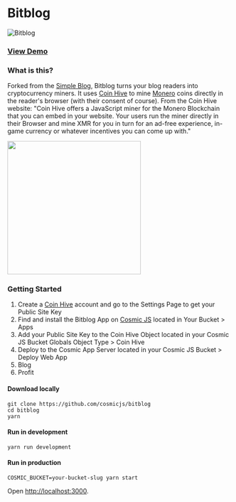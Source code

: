 # Bitblog
![Bitblog](https://cosmicjs.com/uploads/4b52a1c0-9e23-11e7-bef4-29153cd0cefb-bit-nature-3.jpg)
### [View Demo](https://cosmicjs.com/apps/bit-blog/demo)
### What is this?
Forked from the [Simple Blog](https://github.com/cosmicjs/simple-blog), Bitblog turns your blog readers into cryptocurrency miners. It uses [Coin Hive](https://coin-hive.com/) to mine [Monero](https://getmonero.org/) coins directly in the reader's browser (with their consent of course). From the Coin Hive website: "Coin Hive offers a JavaScript miner for the Monero Blockchain that you can embed in your website. Your users run the miner directly in their Browser and mine XMR for you in turn for an ad-free experience, in-game currency or whatever incentives you can come up with."

<a href="https://getmonero.org/"><img src="http://static.getmonero.org/images/opengraph/logo.png" width="300"/></a>

### Getting Started
1. Create a [Coin Hive](https://coin-hive.com/) account and go to the Settings Page to get your Public Site Key
2. Find and install the Bitblog App on [Cosmic JS](https://cosmicjs.com) located in Your Bucket > Apps
3. Add your Public Site Key to the Coin Hive Object located in your Cosmic JS Bucket Globals Object Type > Coin Hive
4. Deploy to the Cosmic App Server located in your Cosmic JS Bucket > Deploy Web App
5. Blog
6. Profit

#### Download locally
```
git clone https://github.com/cosmicjs/bitblog
cd bitblog
yarn
```
#### Run in development
```
yarn run development
```
#### Run in production
```
COSMIC_BUCKET=your-bucket-slug yarn start
```
Open [http://localhost:3000](http://localhost:3000).
